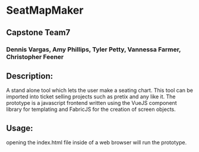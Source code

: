 # SeatMapMaker
## Capstone Team7
### Dennis Vargas, Amy Phillips, Tyler Petty, Vannessa Farmer, Christopher Feener

## Description:
A stand alone tool which lets the user make a seating chart. This tool can be imported into ticket selling projects such as pretix and any like it. 
The prototype is a javascript frontend written using the VueJS component library for templating and FabricJS for the creation of screen objects.

## Usage:
opening the index.html file inside of a web browser will run the prototype.
